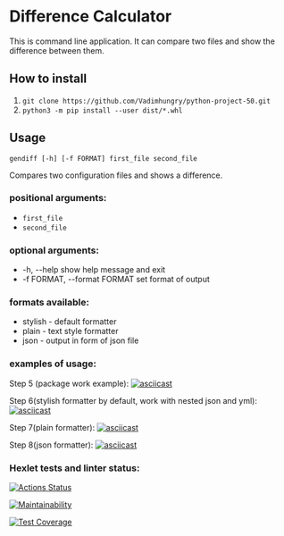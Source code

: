 # Difference Calculator

This is command line application. 
It can compare two files and show the difference between them.

## How to install

1. `git clone https://github.com/Vadimhungry/python-project-50.git`
2. `python3 -m pip install --user dist/*.whl`

## Usage
`gendiff [-h] [-f FORMAT] first_file second_file`

Compares two configuration files and shows a difference.

### positional arguments:
* `first_file`
* `second_file`

### optional arguments:
* -h, --help            show help message and exit
* -f FORMAT, --format FORMAT
                        set format of output
### formats available:
* stylish - default formatter
* plain - text style formatter
* json - output in form of json file

### examples of usage:

Step 5 (package work example):
[![asciicast](https://asciinema.org/a/GrhAwBvAWScgYvCo0RBLABRyO.svg)](https://asciinema.org/a/GrhAwBvAWScgYvCo0RBLABRyO)

Step 6(stylish formatter by default, work with nested json and yml):
[![asciicast](https://asciinema.org/a/KXYpsPd80csiSdfjgiYOwEK9A.svg)](https://asciinema.org/a/KXYpsPd80csiSdfjgiYOwEK9A)

Step 7(plain formatter):
[![asciicast](https://asciinema.org/a/gwhxHUoyG02dYSP5Z1HBd33qn.svg)](https://asciinema.org/a/gwhxHUoyG02dYSP5Z1HBd33qn)

Step 8(json formatter):
[![asciicast](https://asciinema.org/a/BlhenPcGWUXFDtxJUguM55aAL.svg)](https://asciinema.org/a/BlhenPcGWUXFDtxJUguM55aAL)

### Hexlet tests and linter status:
[![Actions Status](https://github.com/Vadimhungry/python-project-50/workflows/my_workflow/badge.svg)](https://github.com/Vadimhungry/python-project-50/actions)

[![Maintainability](https://api.codeclimate.com/v1/badges/55e816a0053e58471fd9/maintainability)](https://codeclimate.com/github/Vadimhungry/python-project-50/maintainability)

[![Test Coverage](https://api.codeclimate.com/v1/badges/55e816a0053e58471fd9/test_coverage)](https://codeclimate.com/github/Vadimhungry/python-project-50/test_coverage)
